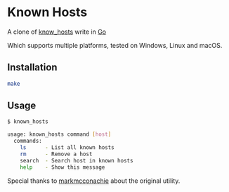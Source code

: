 # Known Hosts

A clone of [know_hosts](https://github.com/markmcconachie/known_hosts) write in [Go](https://golang.org)

Which supports multiple platforms, tested on Windows, Linux and macOS.

## Installation

```bash
make
```

## Usage

```bash
$ known_hosts

usage: known_hosts command [host]
  commands:
    ls      - List all known hosts
    rm      - Remove a host
    search  - Search host in known hosts
    help    - Show this message
```

Special thanks to [markmcconachie](https://github.com/markmcconachie) about the original utility.
